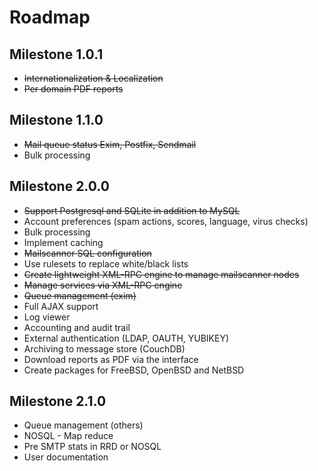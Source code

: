 Roadmap
==

Milestone 1.0.1
--
+ <strike>Internationalization & Localization</strike>
+ <strike>Per domain PDF reports</strike>

Milestone 1.1.0
--
+ <strike>Mail queue status Exim, Postfix, Sendmail</strike>
+ Bulk processing

Milestone 2.0.0
--
+ <strike>Support Postgresql and SQLite in addition to MySQL</strike>
+ Account preferences (spam actions, scores, language, virus checks)
+ Bulk processing
+ Implement caching
+ <strike>Mailscanner SQL configuration</strike>
+ Use rulesets to replace white/black lists
+ <strike>Create lightweight XML-RPC engine to manage mailscanner nodes</strike>
+ <strike>Manage services via XML-RPC engine</strike>
+ <strike>Queue management (exim)</strike>
+ Full AJAX support
+ Log viewer
+ Accounting and audit trail
+ External authentication (LDAP, OAUTH, YUBIKEY)
+ Archiving to message store (CouchDB)
+ Download reports as PDF via the interface
+ Create packages for FreeBSD, OpenBSD and NetBSD

Milestone 2.1.0
--
+ Queue management (others)
+ NOSQL - Map reduce
+ Pre SMTP stats in RRD or NOSQL
+ User documentation
